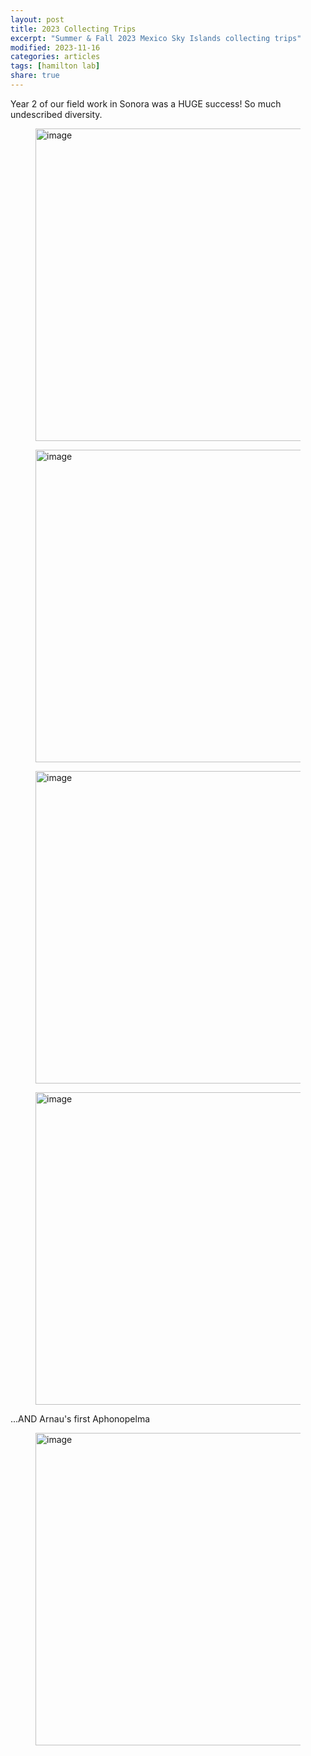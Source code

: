```yaml
---
layout: post
title: 2023 Collecting Trips
excerpt: "Summer & Fall 2023 Mexico Sky Islands collecting trips"
modified: 2023-11-16
categories: articles
tags: [hamilton lab]
share: true
---
```


Year 2 of our field work in Sonora was a HUGE success! So much undescribed diversity.
<figure>
	<a href="{{ site.url }}/images/horseback.jpeg"><img src="{{ site.url }}/images/horseback.jpeg" alt="image" width="500" height=""> </a>
</figure>

<figure>
	<a href="{{ site.url }}/images/Sonora_diversity_01.jpeg"><img src="{{ site.url }}/images/Sonora_diversity_01.jpeg" alt="image" width="500" height=""> </a>
</figure>

<figure>
	<a href="{{ site.url }}/images/Sonora_diversity_02.jpeg"><img src="{{ site.url }}/images/Sonora_diversity_02.jpeg" alt="image" width="500" height=""> </a>
</figure>

<figure>
	<a href="{{ site.url }}/images/Sonora_diversity_03.jpeg"><img src="{{ site.url }}/images/Sonora_diversity_03.jpeg" alt="image" width="500" height=""> </a>
</figure>

...AND Arnau's first Aphonopelma
<figure>
	<a href="{{ site.url }}/images/Arnau_first_Aphonopelma.jpeg"><img src="{{ site.url }}/images/Arnau_first_Aphonopelma.jpeg" alt="image" width="500" height=""> </a>
</figure>
